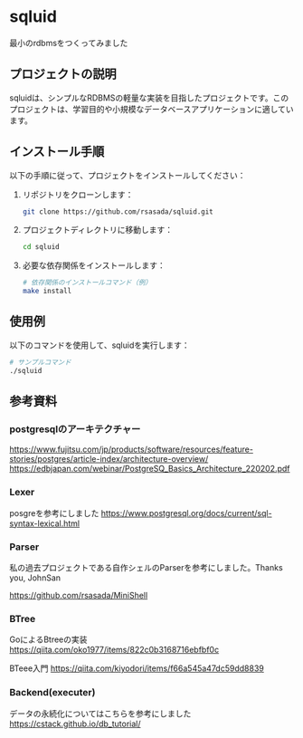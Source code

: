 # sqluid

最小のrdbmsをつくってみました

## プロジェクトの説明
sqluidは、シンプルなRDBMSの軽量な実装を目指したプロジェクトです。このプロジェクトは、学習目的や小規模なデータベースアプリケーションに適しています。

## インストール手順
以下の手順に従って、プロジェクトをインストールしてください：

1. リポジトリをクローンします：
    ```sh
    git clone https://github.com/rsasada/sqluid.git
    ```
2. プロジェクトディレクトリに移動します：
    ```sh
    cd sqluid
    ```
3. 必要な依存関係をインストールします：
    ```sh
    # 依存関係のインストールコマンド（例）
    make install
    ```

## 使用例
以下のコマンドを使用して、sqluidを実行します：

```sh
# サンプルコマンド
./sqluid
```

## 参考資料

### postgresqlのアーキテクチャー
https://www.fujitsu.com/jp/products/software/resources/feature-stories/postgres/article-index/architecture-overview/
https://edbjapan.com/webinar/PostgreSQ_Basics_Architecture_220202.pdf

### Lexer
posgreを参考にしました
https://www.postgresql.org/docs/current/sql-syntax-lexical.html

### Parser
私の過去プロジェクトである自作シェルのParserを参考にしました。Thanks you, JohnSan

https://github.com/rsasada/MiniShell

### BTree
GoによるBtreeの実装
https://qiita.com/oko1977/items/822c0b3168716ebfbf0c

BTeee入門
https://qiita.com/kiyodori/items/f66a545a47dc59dd8839

### Backend(executer)
データの永続化についてはこちらを参考にしました
https://cstack.github.io/db_tutorial/
